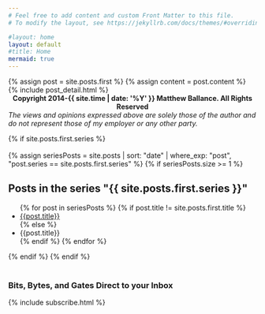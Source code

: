 ```yaml
---
# Feel free to add content and custom Front Matter to this file.
# To modify the layout, see https://jekyllrb.com/docs/themes/#overriding-theme-defaults

#layout: home
layout: default
#title: Home
mermaid: true
---
```


<div class="blog-index">  
  {% assign post = site.posts.first %}
  {% assign content = post.content %}
  {% include post_detail.html %}
</div>

  <div/>
  <center>
  <b>Copyright 2014-{{ site.time | date: '%Y' }} Matthew Ballance. All Rights Reserved</b>
  </center>
  <em>The views and opinions expressed above are solely those of the author and do not 
      represent those of my employer or any other party.</em>

{% if site.posts.first.series %}
<br/>
<br/>
{% assign seriesPosts = site.posts | sort: "date" | where_exp: "post", "post.series == site.posts.first.series" %}
{% if seriesPosts.size >= 1 %}
<h2>Posts in the series "{{ site.posts.first.series }}"</h2>
<ul>
    {% for post in seriesPosts %}
        {% if post.title != site.posts.first.title %}
            <li><a href="{{ post.url }}">{{post.title}}</a></li>
        {% else %}
            <li>{{post.title}}</li>
        {% endif %}
    {% endfor %}
    </ul>
{% endif %}
{% endif %}

<div>
  <br/>
  <h3>Bits, Bytes, and Gates Direct to your Inbox</h3>
  {% include subscribe.html %}
  <br/>
  <br/>
</div>
